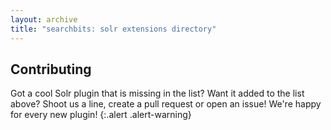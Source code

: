 ```yaml
---
layout: archive
title: "searchbits: solr extensions directory"
---
```


## Contributing

Got a cool Solr plugin that is missing in the list? Want it added to the list
above? Shoot us a line, create a pull request or open an issue! We're happy
for every new plugin!
{:.alert .alert-warning}
